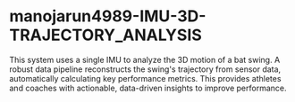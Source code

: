# manojarun4989-IMU-3D-TRAJECTORY_ANALYSIS
This system uses a single IMU to analyze the 3D motion of a bat swing. A robust data pipeline reconstructs the swing's trajectory from sensor data, automatically calculating key performance metrics. This provides athletes and coaches with actionable, data-driven insights to improve performance.
